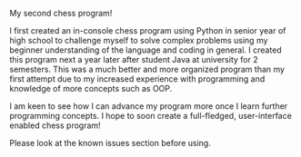My second chess program!

I first created an in-console chess program using Python in senior year of high school to challenge myself to solve complex problems using my beginner understanding of the language and coding in general. I created this program next a year later after student Java at university for 2 semesters. This was a much better and more organized program than my first attempt due to my increased experience with programming and knowledge of more concepts such as OOP.

I am keen to see how I can advance my program more once I learn further programming concepts. I hope to soon create a full-fledged, user-interface enabled chess program!

Please look at the known issues section before using.
